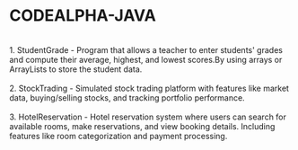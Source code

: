 # CODEALPHA-JAVA
<br>
1. StudentGrade - Program that allows a teacher to enter
students' grades and compute their average,
highest, and lowest scores.By using arrays or
ArrayLists to store the student data.
<br>
<br>
2. StockTrading - Simulated stock trading platform
with features like market data,
buying/selling stocks, and tracking portfolio
performance.
<br>
<br>
3. HotelReservation - Hotel reservation system where users can
search for available rooms, make reservations, and view
booking details. Including features like room
categorization and payment processing.
